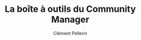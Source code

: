 ---
title: La boîte à outils du Community Manager
slug: boite-a-outils-du-community-manager
author: Clément Pellerin
cover: boite-outils-community-manager.jpeg
summary: L'usage des réseaux sociaux est aujourd'hui indispensable pour toutes les
  entreprises.  Comment trouver de nouveaux clients via les réseaux sociaux et comment
  les fédérer autour de la marque?  Cette boîte à outils propose 54 outils indispensables
  pour recruter, gérer, animer et fidéliser sa communauté.  Entièrement mise à jour,
  cette 2e édition met encore plus l'accent sur les réseaux sociaux les plus importants
  (Facebook, Instagram, Twitter, LinkedIn) pour faciliter leur utilisation.
site: https://www.dunod.com/entreprise-et-economie/boite-outils-du-community-manager-0
mandatory: false
isbn: 9782100788217
paths:
- "/competences/exprimer"
- "/parcours/strategie-de-communication-numerique-et-design-d-experience"
---